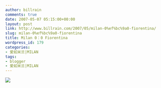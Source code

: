 ```yaml
---
author: billrain
comments: true
date: 2007-05-07 05:15:00+00:00
layout: post
link: http://www.billrain.com/2007/05/milan-0%ef%bc%9a0-fiorentina/
slug: milan-0%ef%bc%9a0-fiorentina
title: Milan 0：0 Fiorentina
wordpress_id: 179
categories:
- 爱如米兰|MILAN
tags:
- blogger
- 爱如米兰|MILAN
---
```


[![](http://bp0.blogger.com/_lAHIYwHGO4A/Rj62qneS77I/AAAAAAAABWQ/n1CN27H-zs8/s400/U336P6T12D2907996F44DT20070507084734.jpg)](http://bp0.blogger.com/_lAHIYwHGO4A/Rj62qneS77I/AAAAAAAABWQ/n1CN27H-zs8/s1600-h/U336P6T12D2907996F44DT20070507084734.jpg)
